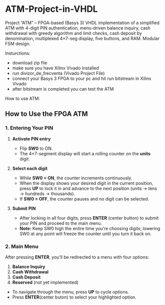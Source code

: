 # ATM-Project-in-VHDL
Project “ATM” – FPGA-based (Basys 3) VHDL implementation of a simplified ATM with 4-digit PIN authentication, menu-driven balance inquiry, cash withdrawal with greedy algorithm and limit checks, cash deposit by denomination, multiplexed 4×7-seg display, five buttons, and RAM. Modular FSM design.

Insturctions:
- download zip file
- make sure you have Xilinx Vivado installed
- run divizor_de_frecventa (Vivado Project File)
- connect your Basys 3 FPGA to your pc and hit run bitstream in Xilinx Vivado
- after bitstream is completed you can test the ATM

How to use ATM:
## How to Use the FPGA ATM

### 1. Entering Your PIN
1. **Activate PIN entry**  
   - Flip **SW0** to ON.  
   - The 4×7-segment display will start a rolling counter on the **units** digit.

2. **Select each digit**  
   - While **SW0 = ON**, the counter increments continuously.  
   - When the display shows your desired digit in the current position, press **UP** to lock it in and advance to the next position (units → tens → hundreds → thousands).  
   - If **SW0 = OFF**, the counter pauses and no digit can be selected.

3. **Submit PIN**  
   - After locking in all four digits, press **ENTER** (center button) to submit your PIN and proceed to the main menu.  
   - **Note:** Keep SW0 high the entire time you’re choosing digits; lowering SW0 at any point will freeze the counter until you turn it back on.

### 2. Main Menu
After pressing **ENTER**, you’ll be redirected to a menu with four options:  
1. **Balance Inquiry**  
2. **Cash Withdrawal**  
3. **Cash Deposit**  
4. **Reserved** (not yet implemented)  

- To navigate through the menu, press **UP** to cycle options.  
- Press **ENTER**(center buton) to select your highlighted option.  
